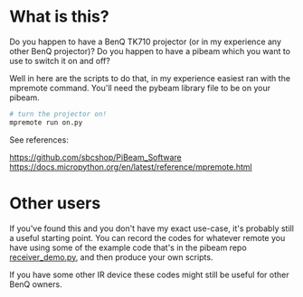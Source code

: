 # What is this?

Do you happen to have a BenQ TK710 projector (or in my experience any other BenQ projector)? Do you happen to have a pibeam which you want to use to switch it on and off?

Well in here are the scripts to do that, in my experience easiest ran with the mpremote command. You'll need the pybeam library file to be on your pibeam. 

```sh
# turn the projector on!
mpremote run on.py 
```

See references:

https://github.com/sbcshop/PiBeam_Software
https://docs.micropython.org/en/latest/reference/mpremote.html

# Other users

If you've found this and you don't have my exact use-case, it's probably still a useful starting point. You can record the codes for whatever remote you have using some of the example code that's in the pibeam repo [receiver_demo.py](https://github.com/sbcshop/PiBeam_Software/blob/main/examples/receiver_demo.py), and then produce your own scripts.

If you have some other IR device these codes might still be useful for other BenQ owners.
